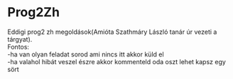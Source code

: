 # Prog2Zh
Eddigi prog2 zh megoldások(Amióta Szathmáry László tanár úr vezeti a tárgyat).<br />
Fontos:<br />
-ha van olyan feladat sorod ami nincs itt akkor küld el<br />
-ha valahol hibát veszel észre akkor kommenteld oda oszt lehet kapsz egy sört<br />

